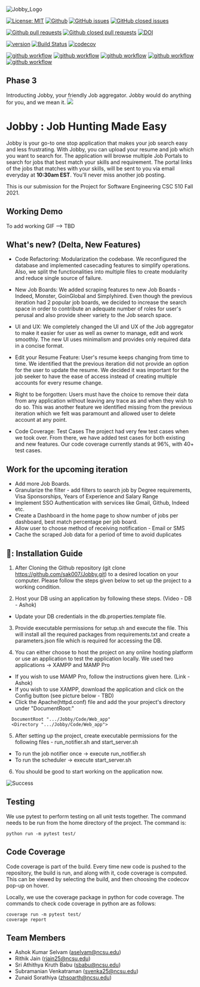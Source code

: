 ![Jobby_Logo](https://user-images.githubusercontent.com/25822636/143766903-78c31e5e-508d-42fa-8313-c741d278f476.jpg)


[![License: MIT](https://img.shields.io/badge/License-MIT-yellow.svg)](https://opensource.org/licenses/MIT)
[![Github](https://img.shields.io/badge/language-python-red.svg)](https://www.python.org)
[![GitHub issues](https://img.shields.io/github/issues/sak007/Jobby)](https://github.com/sak007/Jobby/issues?q=is%3Aopen+is%3Aissue)
[![GitHub closed issues](https://img.shields.io/github/issues-closed/sak007/Jobby)](https://github.com/sak007/Jobby/issues?q=is%3Aissue+is%3Aclosed)

[![Github pull requests](https://img.shields.io/github/issues-pr/sak007/Jobby)](https://github.com/sak007/Jobby/pulls)
[![Github closed pull requests](https://img.shields.io/github/issues-pr-closed/sak007/Jobby)](https://github.com/sak007/Jobby/pulls?q=is%3Apr+is%3Aclosed)
[![DOI](https://zenodo.org/badge/DOI/10.5281/zenodo.5646667.svg)](https://doi.org/10.5281/zenodo.5646667)

[![version](https://img.shields.io/badge/version-3.0-blue)](https://github.com/sak007/Jobby/releases/tag/v3.0)
[![Build Status](https://circleci.com/gh/sak007/Jobby/tree/main.svg?style=svg)](https://circleci.com/gh/sak007/Jobby/tree/main)
[![codecov](https://codecov.io/gh/sak007/Jobby/branch/main/graph/badge.svg?token=Z9MGKKAXN6)](https://codecov.io/gh/sak007/Jobby)

[![github workflow](https://github.com/sak007/Jobby/actions/workflows/style_checker.yml/badge.svg)](https://github.com/sak007/Jobby/actions/workflows/style_checker.yml)
[![github workflow](https://github.com/sak007/Jobby/actions/workflows/main.yml/badge.svg)](https://github.com/sak007/Jobby/actions/workflows/main.yml)
[![github workflow](https://github.com/sak007/Jobby/actions/workflows/code_cov.yml/badge.svg)](https://github.com/sak007/Jobby/actions/workflows/code_cov.yml)
[![github workflow](https://github.com/sak007/Jobby/actions/workflows/close_as_a_feature.yml/badge.svg)](https://github.com/sak007/Jobby/actions/workflows/close_as_a_feature.yml)
[![github workflow](https://github.com/sak007/Jobby/actions/workflows/Respost.yml/badge.svg)](https://github.com/sak007/Jobby/actions/workflows/Respost.yml)


## Phase 3
Introducting Jobby, your friendly Job aggregator. Jobby would do anything for you, and we mean it.
![](https://media.giphy.com/media/12df9hrmdliYc8/giphy.gif)


# Jobby : Job Hunting Made Easy
Jobby is your go-to one stop application that makes your job search easy and less frustrating.
With Jobby, you can upload your resume and job which you want to search for. The application will browse multiple Job Portals to search for jobs that best match your skills and requirement.
The portal links of the jobs that matches with your skills, will be sent to you via email everyday at **10:30am EST**. You'll never miss another job posting.

This is our submission for the Project for Software Engineering CSC 510 Fall 2021.

## Working Demo
To add working GIF --> TBD

## What's new? (Delta, New Features)
- Code Refactoring: Modularization the codebase. We reconfigured the database and implemented casecading features to simplify operations. Also, we split the functionalities into multiple files to create modularity and reduce single source of failure.

- New Job Boards: We added scraping features to new Job Boards - Indeed, Monster, GoinGlobal and Simplyhired. Even though the previous iteration had 2 popular job boards, we decided to increase the search space in order to contribute an adequate number of roles for user's perusal and also provide sheer variety to the Job search space.

- UI and UX: We completely changed the UI and UX of the Job aggregator to make it easier for user as well as owner to manage, edit and work smoothly. The new UI uses minimalism and provides only required data in a concise format.

- Edit your Resume Feature: User's resume keeps changing from time to time. We identified that the previous iteration did not provide an option for the user to update the resume. We decided it was important for the job seeker to have the ease of access instead of creating multiple accounts for every resume change.

- Right to be forgotten: Users must have the choice to remove their data from any application without leaving any trace as and when they wish to do so. This was another feature we identified missing from the previous iteration which we felt was paramount and allowed user to delete account at any point.

- Code Coverage: Test Cases The project had very few test cases when we took over. From there, we have added test cases for both existing and new features. Our code coverage currently stands at 96%, with 40+ test cases.

## Work for the upcoming iteration

- Add more Job Boards.
- Granularize the filter - add filters to search job by Degree requirements, Visa Sponsorships, Years of Experience and Salary Range
- Implement SSO Authentication with services like Gmail, Github, Indeed etc.
- Create a Dashboard in the home page to show number of jobs per dashboard, best match percentage per job board.
- Allow user to choose method of receiving notification - Email or SMS
- Cache the scraped Job data for a period of time to avoid duplicates

🔱: Installation Guide
---
1. After Cloning the Github repository (git clone https://github.com/sak007/Jobby.git) to a desired location on your computer. Please follow the steps given below to set up the project to a working condition.

2. Host your DB using an application by following these steps. (Video - DB - Ashok)
  * Update your DB credentials in the db.properties.template file.

3. Provide executable permissions for setup.sh and execute the file.
This will install all the required packages from requirements.txt and create a parameters.json file which is required for accessing the DB.

4. You can either choose to host the project on any online hosting platform or use an application to test the application locally. We used two applications -> XAMPP and MAMP Pro
  * If you wish to use MAMP Pro, follow the instructions given here. (Link - Ashok)
  * If you wish to use XAMPP, download the application and click on the Config button (see picture below - TBD)
  * Click the Apache(httpd.conf) file and add the your project's directory under "DocumentRoot:"
  ```
    DocumentRoot ".../Jobby/Code/Web_app"
    <Directory ".../Jobby/Code/Web_app">
  ```
5. After setting up the project, create executable permissions for the following files - run_notifier.sh and start_server.sh
  * To run the job notifier once -> execute run_notifier.sh
  * To run the scheduler -> execute start_server.sh

6. You should be good to start working on the application now.

![Success](https://tenor.com/view/success-kid-hells-yes-i-did-it-fuck-yeah-success-gif-5207407.gif)

## Testing

We use pytest to perform testing on all unit tests together. The command needs to be run from the home directory of the project. The command is:
```
python run -m pytest test/
```

## Code Coverage

Code coverage is part of the build. Every time new code is pushed to the repository, the build is run, and along with it, code coverage is computed. This can be viewed by selecting the build, and then choosing the codecov pop-up on hover.

Locally, we use the coverage package in python for code coverage. The commands to check code coverage in python are as follows:

```
coverage run -m pytest test/
coverage report
```


## Team Members
  * Ashok Kumar Selvam (aselvam@ncsu.edu)
  * Rithik Jain (rjain25@ncsu.edu)
  * Sri Athithya Kruth Babu (sbabu@ncsu.edu)
  * Subramanian Venkatraman (svenka25@ncsu.edu)
  * Zunaid Sorathiya (zhsoarth@ncsu.edu)
